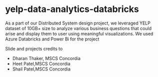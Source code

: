 # yelp-data-analytics-databricks
As a part of our Distributed System design project, we leveraged YELP dataset of 10GB+ size to analyze various business questions that could arise and display them to user using meaningful visualizations.
We used Azure Databricks and Power Bi for the project

Slide and projects credits to
- Dharan Thaker, MSCS Concordia
- Heet Patel,MSCS Concordia
- Shail Patel,MSCS Concordia
